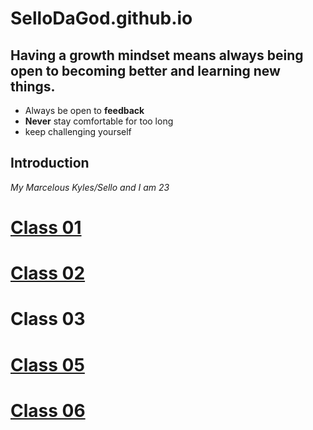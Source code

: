 # SelloDaGod.github.io
## Having a growth mindset means always being open to becoming better and learning new things.
* Always be open to **feedback**
* **Never** stay comfortable for too long
* keep challenging yourself
## Introduction
*My Marcelous Kyles/Sello and I am 23*

# [Class 01]()
# [Class 02](https://github.com/SelloDaGod/SelloDaGod.github.io/blob/17a0a295f46fb08b4369a3111db9afa72e545be8/Class%2002)
# Class 03
# [Class 05](https://github.com/SelloDaGod/SelloDaGod.github.io/blob/1f7198c26ee7919dfc3a10d961d0d3bbea62f84d/102/Class%2005)
# [Class 06](https://github.com/SelloDaGod/SelloDaGod.github.io/blob/1d0fb6c54dd98f914d9474134a0233864e111a30/102/Class%2006)
